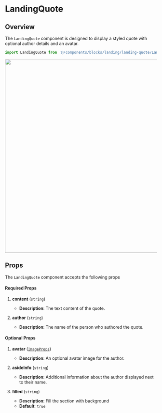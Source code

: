 # LandingQuote

## Overview

The `LandingQuote` component is designed to display a styled quote with optional author details and an avatar.

```typescript
import LandingQuote from '@/components/blocks/landing/landing-quote/LandingQuote.vue';
```

<img src="/components/landingQuote.png" class="light-img" width="1280" height="640" alt=""/>

## Props

The `LandingQuote` component accepts the following props

#### Required Props

1. **content** (`string`)
    - **Description**: The text content of the quote.

2. **author** (`string`)
    - **Description**: The name of the person who authored the quote.

#### Optional Props

1. **avatar** ([`ImageProps`](/types/image-props))
    - **Description**: An optional avatar image for the author.

2. **asideInfo** (`string`)
    - **Description**: Additional information about the author displayed next to their name.

3. **filled** (`string`)
    - **Description**: Fill the section with background
    - **Default**: `true`
